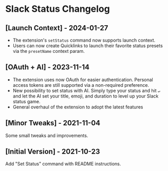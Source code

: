 # Slack Status Changelog

## [Launch Context] - 2024-01-27

- The extension's `setStatus` command now supports launch context.
- Users can now create Quicklinks to launch their favorite status presets via the `presetName` context param.

## [OAuth + AI] - 2023-11-14

- The extension uses now OAuth for easier authentication. Personal access tokens are still supported via a non-required preference.
- New possibility to set status with AI. Simply type your status and hit `↵` and let the AI set your title, emoji, and duration to level up your Slack status game.
- General overhaul of the extension to adopt the latest features

## [Minor Tweaks] - 2021-11-04

Some small tweaks and improvements.

## [Initial Version] - 2021-10-23

Add "Set Status" command with README instructions.

